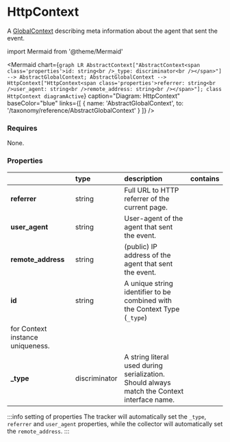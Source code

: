 # HttpContext

A [GlobalContext](/taxonomy/reference/global-contexts/overview.md) describing meta information about the agent that sent the event.

import Mermaid from '@theme/Mermaid'

<Mermaid chart={`
    graph LR
      AbstractContext["AbstractContext<span class='properties'>id: string<br />_type: discriminator<br /></span>"] --> AbstractGlobalContext;
      AbstractGlobalContext --> HttpContext["HttpContext<span class='properties'>referrer: string<br />user_agent: string<br />remote_address: string<br /></span>"];
    class HttpContext diagramActive
  `}
  caption="Diagram: HttpContext"
  baseColor="blue"
  links={[
    { name: 'AbstractGlobalContext', to: '/taxonomy/reference/AbstractGlobalContext' }
  ]}
/>

### Requires

None.

### Properties

|                    | type          | description                                                                                                 | contains |
|:-------------------|:--------------|:------------------------------------------------------------------------------------------------------------|:---------|
| **referrer**       | string        | Full URL to HTTP referrer of the current page.                                                              |          |
| **user_agent**     | string        | User-agent of the agent that sent the event.                                                                |          |
| **remote_address** | string        | (public) IP address of the agent that sent the event.                                                       |          |
| **id**             | string        | A unique string identifier to be combined with the Context Type (`_type`) 
for Context instance uniqueness. |          |
| **_type**          | discriminator | A string literal used during serialization. Should always match the Context interface name.                 |          |

:::info setting of properties
The tracker will automatically set the `_type`, `referrer` and `user_agent` properties, while the collector will automatically set the `remote_address`.
:::
